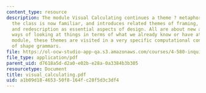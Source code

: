 ```yaml
---
content_type: resource
description: The module Visual Calculating continues a theme ? metaphor ? with which
  the class is now familiar, and introduces related themes of framing, reformulation,
  and redescription as essential aspects of design. All are about new and different
  ways of looking at things in terms of what we already know or have at hand. In this
  module, these themes are visited in a very specific computational context, that
  of shape grammars.
file: https://ol-ocw-studio-app-qa.s3.amazonaws.com/courses/4-580-inquiry-into-computation-and-design-fall-2006/a1b09d18465350f8164fc28f5d3c3df4_visual_calculating.pdf
file_type: application/pdf
parent_uid: d7618a5d-d2a0-e02b-e28a-0a3384b3b305
resourcetype: Document
title: visual_calculating.pdf
uid: a1b09d18-4653-50f8-164f-c28f5d3c3df4
---
```

